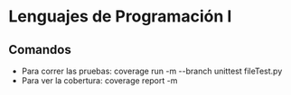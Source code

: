 # Lenguajes de Programación I

## Comandos

- Para correr las pruebas: coverage run -m --branch unittest fileTest.py
- Para ver la cobertura: coverage report -m
